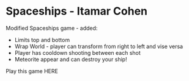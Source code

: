 # Spaceships - Itamar Cohen
Modified Spaceships game - added:
- Limits top and bottom
- Wrap World - player can transform from right to left and vise versa
- Player has cooldown shooting between each shot
- Meteorite appear and can destroy your ship!

Play this game HERE
